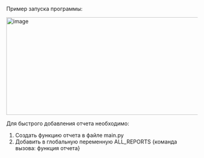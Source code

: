 Пример запуска программы:

<img width="543" height="257" alt="image" src="https://github.com/user-attachments/assets/a9a52eea-ca08-4a3f-aa5f-1cb1beca37b2" />

Для быстрого добавления отчета необходимо:
1) Создать функцию отчета в файле main.py
2) Добавить в глобальную переменную ALL_REPORTS {команда вызова: функция отчета}
